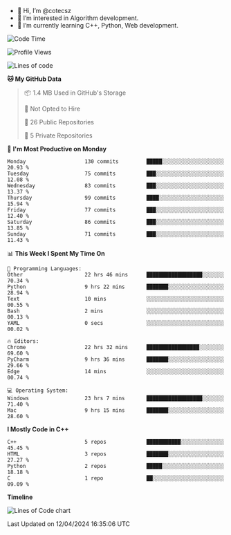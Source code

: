 - 👋 Hi, I’m @cotecsz
- 👀 I’m interested in Algorithm development.
- 🌱 I’m currently learning C++, Python, Web development.

<!---
cotecsz/cotecsz is a ✨ special ✨ repository because its `README.md` (this file) appears on your GitHub profile.
You can click the Preview link to take a look at your changes.
--->

<!--START_SECTION:waka-->
![Code Time](http://img.shields.io/badge/Code%20Time-829%20hrs%2028%20mins-blue)

![Profile Views](http://img.shields.io/badge/Profile%20Views-0-blue)

![Lines of code](https://img.shields.io/badge/From%20Hello%20World%20I%27ve%20Written-1.2%20million%20lines%20of%20code-blue)

**🐱 My GitHub Data** 

> 📦 1.4 MB Used in GitHub's Storage 
 > 
> 🚫 Not Opted to Hire
 > 
> 📜 26 Public Repositories 
 > 
> 🔑 5 Private Repositories 
 > 
📅 **I'm Most Productive on Monday** 

```text
Monday                   130 commits         █████░░░░░░░░░░░░░░░░░░░░   20.93 % 
Tuesday                  75 commits          ███░░░░░░░░░░░░░░░░░░░░░░   12.08 % 
Wednesday                83 commits          ███░░░░░░░░░░░░░░░░░░░░░░   13.37 % 
Thursday                 99 commits          ████░░░░░░░░░░░░░░░░░░░░░   15.94 % 
Friday                   77 commits          ███░░░░░░░░░░░░░░░░░░░░░░   12.40 % 
Saturday                 86 commits          ███░░░░░░░░░░░░░░░░░░░░░░   13.85 % 
Sunday                   71 commits          ███░░░░░░░░░░░░░░░░░░░░░░   11.43 % 
```


📊 **This Week I Spent My Time On** 

```text
💬 Programming Languages: 
Other                    22 hrs 46 mins      ██████████████████░░░░░░░   70.34 % 
Python                   9 hrs 22 mins       ███████░░░░░░░░░░░░░░░░░░   28.94 % 
Text                     10 mins             ░░░░░░░░░░░░░░░░░░░░░░░░░   00.55 % 
Bash                     2 mins              ░░░░░░░░░░░░░░░░░░░░░░░░░   00.13 % 
YAML                     0 secs              ░░░░░░░░░░░░░░░░░░░░░░░░░   00.02 % 

🔥 Editors: 
Chrome                   22 hrs 32 mins      █████████████████░░░░░░░░   69.60 % 
PyCharm                  9 hrs 36 mins       ███████░░░░░░░░░░░░░░░░░░   29.66 % 
Edge                     14 mins             ░░░░░░░░░░░░░░░░░░░░░░░░░   00.74 % 

💻 Operating System: 
Windows                  23 hrs 7 mins       ██████████████████░░░░░░░   71.40 % 
Mac                      9 hrs 15 mins       ███████░░░░░░░░░░░░░░░░░░   28.60 % 
```

**I Mostly Code in C++** 

```text
C++                      5 repos             ███████████░░░░░░░░░░░░░░   45.45 % 
HTML                     3 repos             ███████░░░░░░░░░░░░░░░░░░   27.27 % 
Python                   2 repos             █████░░░░░░░░░░░░░░░░░░░░   18.18 % 
C                        1 repo              ██░░░░░░░░░░░░░░░░░░░░░░░   09.09 % 
```



**Timeline**

![Lines of Code chart](https://raw.githubusercontent.com/cotecsz/cotecsz/master/assets/bar_graph.png)


 Last Updated on 12/04/2024 16:35:06 UTC
<!--END_SECTION:waka-->
